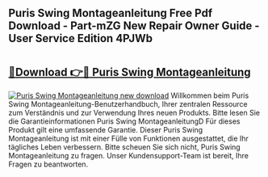 ## Puris Swing Montageanleitung Free Pdf Download - Part-mZG New Repair Owner Guide - User Service Edition 4PJWb

# <h2><a href="http://df7v39.blite.top/?on=Puris+Swing+Montageanleitung">🔗Download 👉🔴 Puris Swing Montageanleitung</a></h2>

[![Puris Swing Montageanleitung new download](https://i.imgur.com/lujVjoI.png)](http://df7v39.blite.top/?on=Puris+Swing+Montageanleitung)
Willkommen beim Puris Swing Montageanleitung-Benutzerhandbuch, Ihrer zentralen Ressource zum Verständnis und zur Verwendung Ihres neuen Produkts. Bitte lesen Sie die Garantieinformationen Puris Swing MontageanleitungD Für dieses Produkt gilt eine umfassende Garantie. Dieser Puris Swing Montageanleitung ist mit einer Fülle von Funktionen ausgestattet, die Ihr tägliches Leben verbessern. Bitte scheuen Sie sich nicht, Puris Swing Montageanleitung zu fragen. Unser Kundensupport-Team ist bereit, Ihre Fragen zu beantworten.
